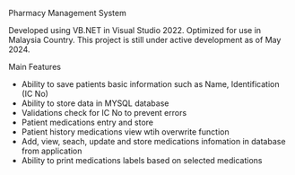 Pharmacy Management System

Developed using VB.NET in Visual Studio 2022.
Optimized for use in Malaysia Country.
This project is still under active development as of May 2024.

Main Features
- Ability to save patients basic information such as Name, Identification (IC No)
- Ability to store data in MYSQL database
- Validations check for IC No to prevent errors
- Patient medications entry and store
- Patient history medications view wtih overwrite function
- Add, view, seach, update and store medications infomation in database from application
- Ability to print medications labels based on selected medications
